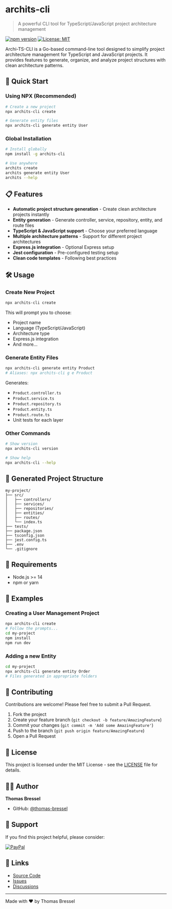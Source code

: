 # archits-cli

> A powerful CLI tool for TypeScript/JavaScript project architecture management

[![npm version](https://badge.fury.io/js/archits-cli.svg)](https://badge.fury.io/js/archits-cli)
[![License: MIT](https://img.shields.io/badge/License-MIT-yellow.svg)](https://opensource.org/licenses/MIT)

Archi-TS-CLI is a Go-based command-line tool designed to simplify project architecture management for TypeScript and JavaScript projects. It provides features to generate, organize, and analyze project structures with clean architecture patterns.

## 🚀 Quick Start

### Using NPX (Recommended)
```bash
# Create a new project
npx archits-cli create

# Generate entity files
npx archits-cli generate entity User
```

### Global Installation
```bash
# Install globally
npm install -g archits-cli

# Use anywhere
archits create
archits generate entity User
archits --help
```

## 📋 Features

- **Automatic project structure generation** - Create clean architecture projects instantly
- **Entity generation** - Generate controller, service, repository, entity, and route files
- **TypeScript & JavaScript support** - Choose your preferred language
- **Multiple architecture patterns** - Support for different project architectures
- **Express.js integration** - Optional Express setup
- **Jest configuration** - Pre-configured testing setup
- **Clean code templates** - Following best practices

## 🛠️ Usage

### Create New Project
```bash
npx archits-cli create
```

This will prompt you to choose:
- Project name
- Language (TypeScript/JavaScript)  
- Architecture type
- Express.js integration
- And more...

### Generate Entity Files
```bash
npx archits-cli generate entity Product
# Aliases: npx archits-cli g e Product
```

Generates:
- `Product.controller.ts`
- `Product.service.ts` 
- `Product.repository.ts`
- `Product.entity.ts`
- `Product.route.ts`
- Unit tests for each layer

### Other Commands
```bash
# Show version
npx archits-cli version

# Show help
npx archits-cli --help
```

## 📁 Generated Project Structure

```
my-project/
├── src/
│   ├── controllers/
│   ├── services/
│   ├── repositories/
│   ├── entities/
│   ├── routes/
│   └── index.ts
├── tests/
├── package.json
├── tsconfig.json
├── jest.config.ts
├── .env
└── .gitignore
```

## 🔧 Requirements

- Node.js >= 14
- npm or yarn

## 📖 Examples

### Creating a User Management Project
```bash
npx archits-cli create
# Follow the prompts...
cd my-project
npm install
npm run dev
```

### Adding a new Entity
```bash
cd my-project
npx archits-cli generate entity Order
# Files generated in appropriate folders
```

## 🤝 Contributing

Contributions are welcome! Please feel free to submit a Pull Request.

1. Fork the project
2. Create your feature branch (`git checkout -b feature/AmazingFeature`)
3. Commit your changes (`git commit -m 'Add some AmazingFeature'`)
4. Push to the branch (`git push origin feature/AmazingFeature`)
5. Open a Pull Request

## 📝 License

This project is licensed under the MIT License - see the [LICENSE](https://github.com/thomas-bressel/archi-ts-cli/blob/main/LICENSE) file for details.

## 👨‍💻 Author

**Thomas Bressel**
- GitHub: [@thomas-bressel](https://github.com/thomas-bressel)

## 💖 Support

If you find this project helpful, please consider:

[![PayPal](https://img.shields.io/badge/PayPal-00457C?style=for-the-badge&logo=paypal&logoColor=white)](https://www.paypal.com/donate/?hosted_button_id=UMJGHGGV4YUHE)

## 🔗 Links

- [Source Code](https://github.com/thomas-bressel/archi-ts-cli)
- [Issues](https://github.com/thomas-bressel/archi-ts-cli/issues)
- [Discussions](https://github.com/thomas-bressel/archi-ts-cli/discussions)

---

Made with ❤️ by Thomas Bressel